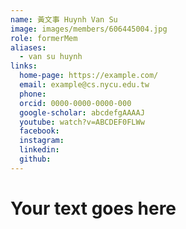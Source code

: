 ```yaml
---
name: 黃文事 Huynh Van Su 
image: images/members/606445004.jpg 
role: formerMem
aliases:
  - van su huynh
links:
  home-page: https://example.com/
  email: example@cs.nycu.edu.tw
  phone: 
  orcid: 0000-0000-0000-000
  google-scholar: abcdefgAAAAJ
  youtube: watch?v=ABCDEF0FLWw
  facebook:
  instagram:
  linkedin:
  github:
---
```

# Your text goes here
